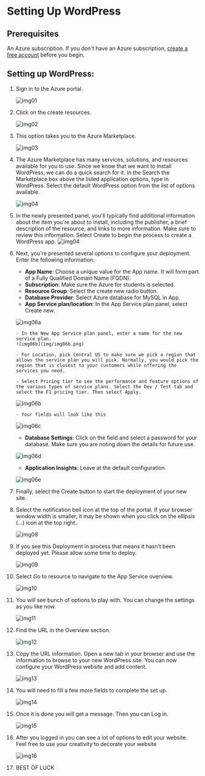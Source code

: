 # Setting Up WordPress

## Prerequisites
An Azure subscription. If you don't have an Azure subscription, [create a free account](https://github.com/AUMSA/2020-MSA-content/tree/master/Azure%20For%20Students) before you begin.

## Setting up WordPress:
1.	Sign in to the Azure portal.

    ![img01](img/img01.png)


2.	Click on the create resources.

    ![img02](img/img02.png)


3.	This option takes you to the Azure Marketplace.

    ![img03](img/img03.png)


4.	The Azure Marketplace has many services, solutions, and resources available for you to use. Since we know that we want to install WordPress, we can do a quick search for it. In the Search the Marketplace box above the listed application options, type in WordPress. Select the default WordPress option from the list of options available.

    ![img04](img/img04.png)


5.	In the newly presented panel, you'll typically find additional information about the item you're about to install, including the publisher, a brief description of the resource, and links to more information. Make sure to review this information. Select Create to begin the process to create a WordPress app.
    ![img04](img/img04.png)

6.	Next, you're presented several options to configure your deployment. Enter the following information:
    - **App Name**: Choose a unique value for the App name. It will form part of a Fully Qualified Domain Name (FQDN).
    - **Subscription**: Make sure the Azure for students is selected.
    - **Resource Group**: Select the create new radio button.
    - **Database Provider**: Select Azure database for MySQL in App.
    - **App Service plan/location**: In the App Service plan panel, select Create new.

    ![img06a](img/img06a.png)
 
        - In the New App Service plan panel, enter a name for the new service plan.
        ![img06b](img/img06b.png)

        - For Location, pick Central US to make sure we pick a region that allows the service plan you will pick. Normally, you would pick the region that is closest to your customers while offering the services you need.

        - Select Pricing tier to see the performance and feature options of the various types of service plans. Select the Dev / Test tab and select the F1 pricing tier. Then select Apply.

    ![img06b](img/img06b.png)

        - Your fields will look like this

    ![img06c](img/img06c.png)

    - **Database Settings**: Click on the field and select a password for your database. Make sure you are noting down the details for future use.

    ![img06d](img/img06d.png)
                                     
    - **Application Insights**: Leave at the default configuration.

    ![img06e](img/img06e.png)

7.	Finally, select the Create button to start the deployment of your new site.

8.	Select the notification bell icon at the top of the portal. If your browser window width is smaller, it may be shown when you click on the ellipsis (...) icon at the top right..

    ![img08](img/img08.png)
 

9.	If you see this Deployment in process that means it hasn’t been deployed yet. Please allow some time to deploy.
    
    ![img09](img/img09.png)


10.	Select Go to resource to navigate to the App Service overview.

    ![img10](img/img10.png)
 

11.	You will see bunch of options to play with. You can change the settings as you like now.
  
    ![img11](img/img11.png)


12.	Find the URL in the Overview section.
 
    ![img12](img/img12.png)


13.	Copy the URL information. Open a new tab in your browser and use the information to browse to your new WordPress site. You can now configure your WordPress website and add content.
  
    ![img13](img/img13.png)


14.	You will need to fill a few more fields to complete the set up.
   
    ![img14](img/img14.png)


15.	Once it is done you will get a message. Then you can Log in.
   
    ![img15](img/img15.png)
 

16.	After you logged in you can see a lot of options to edit your website. Feel free to use your creativity to decorate your website
  
    ![img16](img/img16.png)


17.	BEST OF LUCK

